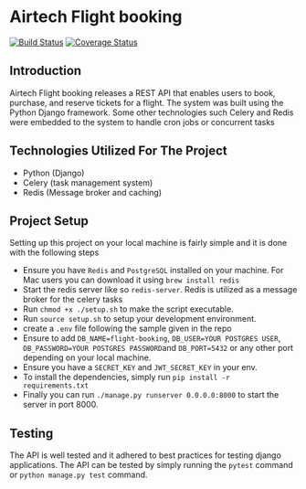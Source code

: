 # Airtech Flight booking

[![Build Status](https://travis-ci.org/johnchuks/flight-booking.svg?branch=develop)](https://travis-ci.org/johnchuks/flight-booking)
[![Coverage Status](https://coveralls.io/repos/github/johnchuks/flight-booking/badge.svg?branch=develop)](https://coveralls.io/github/johnchuks/flight-booking?branch=develop)


## Introduction
Airtech Flight booking releases a REST API that enables users to book, purchase, and reserve tickets for a flight. The system was built using the Python Django framework. Some other technologies such Celery and Redis were embedded to the system to handle cron jobs or concurrent tasks



## Technologies Utilized For The Project
- Python (Django)
- Celery (task management system)
- Redis (Message broker and caching)


## Project Setup
Setting up this project on your local machine is fairly simple and it is done with the following steps
- Ensure you have `Redis` and `PostgreSQL` installed on your machine. For Mac users you can download it using `brew install redis`
- Start the redis server like so `redis-server`. Redis is utilized as a message broker for the celery tasks
- Run `chmod +x ./setup.sh` to make the script executable.
- Run `source setup.sh` to setup your development environment.
- create a `.env` file following the sample given in the repo
- Ensure to add ```DB_NAME=flight-booking```, `DB_USER=YOUR POSTGRES USER`, `DB_PASSWORD=YOUR POSTGRES PASSWORD`and `DB_PORT=5432` or any other port depending on your local machine.
- Ensure you have a `SECRET_KEY` and `JWT_SECRET_KEY` in your env.
- To install the dependencies, simply run `pip install -r requirements.txt`
- Finally you can run `./manage.py runserver 0.0.0.0:8000` to start the server in port 8000.


## Testing
The API is well tested and it adhered to best practices for testing django applications. The API can be tested by simply running the `pytest` command or `python manage.py test` command.


